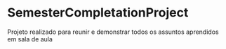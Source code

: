 # SemesterCompletationProject
Projeto realizado para reunir e demonstrar todos os assuntos aprendidos em sala de aula
